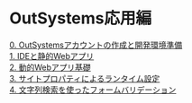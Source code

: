 # OutSystems応用編
[0. OutSystemsアカウントの作成と開発環境準備](./Contents/0.%20OutSystemsアカウントの作成と開発環境準備.md)<br>
[1. IDEと静的Webアプリ](./Contents/1.%20Order%20Management%20概要.md)<br>
[2. 動的Webアプリ基礎](./Contents/2.%20Order%20Management%20Appの作成.md)<br>
[3. サイトプロパティによるランタイム設定](./Contents/3.%20注文のフィルタリング.md)<br>
[4. 文字列検索を使ったフォームバリデーション](./Contents/4.%20商品カタログの表示.md)<br>
